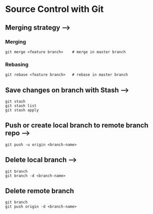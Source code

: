 # Source Control with Git


## Merging strategy -->

### Merging
```
git merge <feature branch>    # merge in master branch
```

### Rebasing
```
git rebase <feature branch>   # rebase in master branch
```

## Save changes on branch with Stash -->
```
git stash
git stash list
git stash apply
```

## Push or create local branch to remote branch repo -->
```
git push -u origin <branch-name>
```

## Delete local branch -->
```
git branch
git branch -d <branch-name>
```

## Delete remote branch
```
git branch
git push origin -d <branch-name>
```
